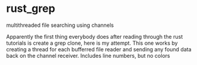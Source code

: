 # rust_grep
multithreaded file searching using channels

Apparently the first thing everybody does after reading through the rust tutorials is create a grep clone, here is my attempt.
This one works by creating a thread for each bufferred file reader and sending any found data back on the channel receiver.
Includes line numbers, but no colors


